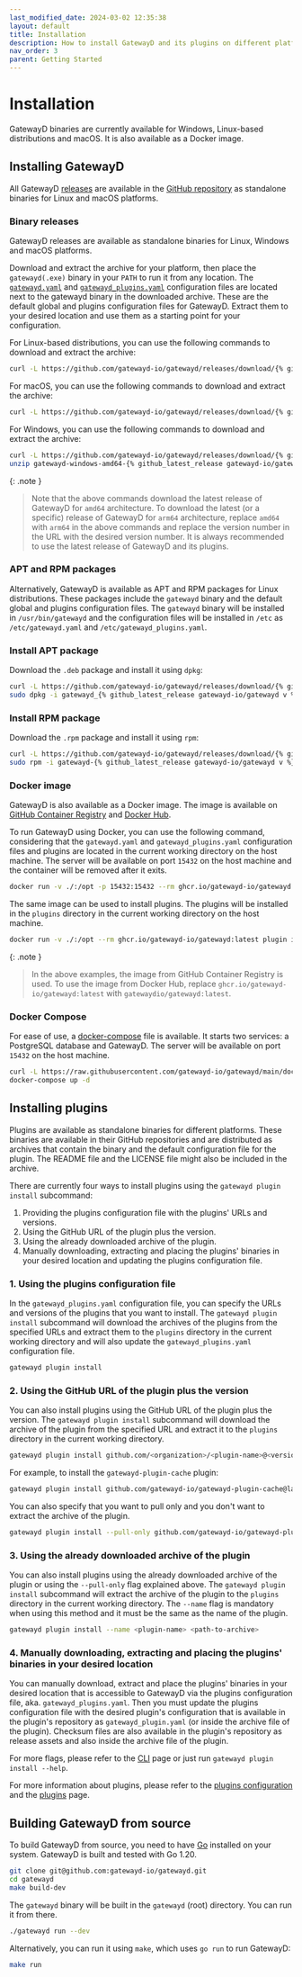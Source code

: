 ```yaml
---
last_modified_date: 2024-03-02 12:35:38
layout: default
title: Installation
description: How to install GatewayD and its plugins on different platforms and how to build it from source.
nav_order: 3
parent: Getting Started
---
```


# Installation

GatewayD binaries are currently available for Windows, Linux-based distributions and macOS. It is also available as a Docker image.

## Installing GatewayD

All GatewayD [releases](https://github.com/gatewayd-io/gatewayd/releases) are available in the [GitHub repository](https://github.com/gatewayd-io/gatewayd) as standalone binaries for Linux and macOS platforms.

### Binary releases

GatewayD releases are available as standalone binaries for Linux, Windows and macOS platforms.

Download and extract the archive for your platform, then place the `gatewayd(.exe)` binary in your `PATH` to run it from any location. The [`gatewayd.yaml`](/using-gatewayd/configuration#global-configuration) and [`gatewayd_plugins.yaml`](/using-gatewayd/configuration#plugins-configuration) configuration files are located next to the gatewayd binary in the downloaded archive. These are the default global and plugins configuration files for GatewayD. Extract them to your desired location and use them as a starting point for your configuration.

For Linux-based distributions, you can use the following commands to download and extract the archive:

```bash
curl -L https://github.com/gatewayd-io/gatewayd/releases/download/{% github_latest_release gatewayd-io/gatewayd %}/gatewayd-linux-amd64-{% github_latest_release gatewayd-io/gatewayd %}.tar.gz | tar zxvf -
```

For macOS, you can use the following commands to download and extract the archive:

```bash
curl -L https://github.com/gatewayd-io/gatewayd/releases/download/{% github_latest_release gatewayd-io/gatewayd %}/gatewayd-darwin-amd64-{% github_latest_release gatewayd-io/gatewayd %}.tar.gz | tar zxvf -
```

For Windows, you can use the following commands to download and extract the archive:

```bash
curl -L https://github.com/gatewayd-io/gatewayd/releases/download/{% github_latest_release gatewayd-io/gatewayd %}/gatewayd-windows-amd64-{% github_latest_release gatewayd-io/gatewayd %}.zip -o gatewayd-windows-amd64-{% github_latest_release gatewayd-io/gatewayd %}.zip
unzip gatewayd-windows-amd64-{% github_latest_release gatewayd-io/gatewayd %}.zip -d gatewayd
```

{: .note }
> Note that the above commands download the latest release of GatewayD for `amd64` architecture. To download the latest (or a specific) release of GatewayD for `arm64` architecture, replace `amd64` with `arm64` in the above commands and replace the version number in the URL with the desired version number. It is always recommended to use the latest release of GatewayD and its plugins.

### APT and RPM packages

Alternatively, GatewayD is available as APT and RPM packages for Linux distributions. These packages include the `gatewayd` binary and the default global and plugins configuration files. The `gatewayd` binary will be installed in `/usr/bin/gatewayd` and the configuration files will be installed in `/etc` as `/etc/gatewayd.yaml` and `/etc/gatewayd_plugins.yaml`.

### Install APT package

Download the `.deb` package and install it using `dpkg`:

```bash
curl -L https://github.com/gatewayd-io/gatewayd/releases/download/{% github_latest_release gatewayd-io/gatewayd %}/gatewayd_{% github_latest_release gatewayd-io/gatewayd v %}_amd64.deb -o gatewayd_{% github_latest_release gatewayd-io/gatewayd v %}_amd64.deb
sudo dpkg -i gatewayd_{% github_latest_release gatewayd-io/gatewayd v %}_amd64.deb
```

### Install RPM package

Download the `.rpm` package and install it using `rpm`:

```bash
curl -L https://github.com/gatewayd-io/gatewayd/releases/download/{% github_latest_release gatewayd-io/gatewayd %}/gatewayd-{% github_latest_release gatewayd-io/gatewayd v %}-1.x86_64.rpm -o gatewayd-{% github_latest_release gatewayd-io/gatewayd v %}-1.x86_64.rpm
sudo rpm -i gatewayd-{% github_latest_release gatewayd-io/gatewayd v %}-1.x86_64.rpm
```

### Docker image

GatewayD is also available as a Docker image. The image is available on [GitHub Container Registry](https://ghcr.io/gatewayd-io/gatewayd:latest) and [Docker Hub](https://hub.docker.com/r/gatewaydio/gatewayd).

To run GatewayD using Docker, you can use the following command, considering that the `gatewayd.yaml` and `gatewayd_plugins.yaml` configuration files and plugins are located in the current working directory on the host machine. The server will be available on port `15432` on the host machine and the container will be removed after it exits.

```bash
docker run -v ./:/opt -p 15432:15432 --rm ghcr.io/gatewayd-io/gatewayd:latest run --config /opt/gatewayd.yaml --plugins-config /opt/gatewayd_plugins.yaml
```

The same image can be used to install plugins. The plugins will be installed in the `plugins` directory in the current working directory on the host machine.

```bash
docker run -v ./:/opt --rm ghcr.io/gatewayd-io/gatewayd:latest plugin install github.com/<organization>/<plugin-name>@<version> --plugins-config /opt/gatewayd_plugins.yaml
```

{: .note }
> In the above examples, the image from GitHub Container Registry is used. To use the image from Docker Hub, replace `ghcr.io/gatewayd-io/gatewayd:latest` with `gatewaydio/gatewayd:latest`.

### Docker Compose

For ease of use, a [docker-compose](https://github.com/gatewayd-io/gatewayd/blob/main/docker-compose.yaml) file is available. It starts two services: a PostgreSQL database and GatewayD. The server will be available on port `15432` on the host machine.

```bash
curl -L https://raw.githubusercontent.com/gatewayd-io/gatewayd/main/docker-compose.yaml -o docker-compose.yaml
docker-compose up -d
```

## Installing plugins

Plugins are available as standalone binaries for different platforms. These binaries are available in their GitHub repositories and are distributed as archives that contain the binary and the default configuration file for the plugin. The README file and the LICENSE file might also be included in the archive.

There are currently four ways to install plugins using the `gatewayd plugin install` subcommand:

1. Providing the plugins configuration file with the plugins' URLs and versions.
2. Using the GitHub URL of the plugin plus the version.
3. Using the already downloaded archive of the plugin.
4. Manually downloading, extracting and placing the plugins' binaries in your desired location and updating the plugins configuration file.

### 1. Using the plugins configuration file

In the `gatewayd_plugins.yaml` configuration file, you can specify the URLs and versions of the plugins that you want to install. The `gatewayd plugin install` subcommand will download the archives of the plugins from the specified URLs and extract them to the `plugins` directory in the current working directory and will also update the `gatewayd_plugins.yaml` configuration file.

```bash
gatewayd plugin install
```

### 2. Using the GitHub URL of the plugin plus the version

You can also install plugins using the GitHub URL of the plugin plus the version. The `gatewayd plugin install` subcommand will download the archive of the plugin from the specified URL and extract it to the `plugins` directory in the current working directory.

```bash
gatewayd plugin install github.com/<organization>/<plugin-name>@<version>
```

For example, to install the `gatewayd-plugin-cache` plugin:

```bash
gatewayd plugin install github.com/gatewayd-io/gatewayd-plugin-cache@latest
```

You can also specify that you want to pull only and you don't want to extract the archive of the plugin.

```bash
gatewayd plugin install --pull-only github.com/gatewayd-io/gatewayd-plugin-cache@latest
```

### 3. Using the already downloaded archive of the plugin

You can also install plugins using the already downloaded archive of the plugin or using the `--pull-only` flag explained above. The `gatewayd plugin install` subcommand will extract the archive of the plugin to the `plugins` directory in the current working directory. The `--name` flag is mandatory when using this method and it must be the same as the name of the plugin.

```bash
gatewayd plugin install --name <plugin-name> <path-to-archive>
```

### 4. Manually downloading, extracting and placing the plugins' binaries in your desired location

You can manually download, extract and place the plugins' binaries in your desired location that is accessible to GatewayD via the plugins configuration file, aka. `gatewayd_plugins.yaml`. Then you must update the plugins configuration file with the desired plugin's configuration that is available in the plugin's repository as `gatewayd_plugin.yaml` (or inside the archive file of the plugin). Checksum files are also available in the plugin's repository as release assets and also inside the archive file of the plugin.

For more flags, please refer to the [CLI](/using-gatewayd/CLI) page or just run `gatewayd plugin install --help`.

For more information about plugins, please refer to the [plugins configuration](/using-gatewayd/plugins-configuration/plugins-configuration) and the [plugins](/using-plugins/plugins) page.

## Building GatewayD from source

To build GatewayD from source, you need to have [Go](https://golang.org/doc/install) installed on your system. GatewayD is built and tested with Go 1.20.

```bash
git clone git@github.com:gatewayd-io/gatewayd.git
cd gatewayd
make build-dev
```

The `gatewayd` binary will be built in the `gatewayd` (root) directory. You can run it from there.

```bash
./gatewayd run --dev
```

Alternatively, you can run it using `make`, which uses `go run` to run GatewayD:

```bash
make run
```
